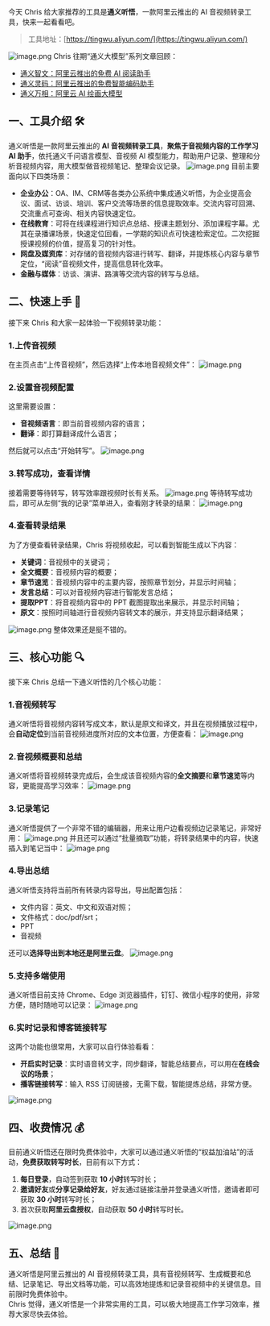 今天 Chris 给大家推荐的工具是**通义听悟**，一款阿里云推出的 AI 音视频转录工具，快来一起看看吧。
> 工具地址：[https://tingwu.aliyun.com/](https://tingwu.aliyun.com/)

![image.png](https://cdn.nlark.com/yuque/0/2023/png/186051/1703747045041-1972d5ce-fd4c-4ed9-b0ed-8bdd2da8ef10.png#averageHue=%23e1effc&clientId=u58ccff02-ac2f-4&from=paste&height=251&id=u6658c856&originHeight=251&originWidth=839&originalType=binary&ratio=1&rotation=0&showTitle=false&size=26250&status=done&style=none&taskId=u158455bc-8a8c-4922-b72b-d5f4365460f&title=&width=839)
Chris 往期“通义大模型”系列文章回顾：

- [通义智文：阿里云推出的免费 AI 阅读助手](https://mp.weixin.qq.com/s/5wT7IRRM-DzH87uvQN_o4w)
- [通义灵码：阿里云推出的免费智能编码助手](https://mp.weixin.qq.com/s/nfpwqhj5gc_DAtRhLryEmw)
- [通义万相：阿里云 AI 绘画大模型](https://mp.weixin.qq.com/s/ZB_wAKGoTVOm-dlSC7pTlw)
## 一、工具介绍 🛠️
通义听悟是一款阿里云推出的 **AI 音视频转录工具**，**聚焦于音视频内容的工作学习 AI 助手**，依托通义千问语言模型、音视频 AI 模型能力，帮助用户记录、整理和分析音视频内容，用大模型做音视频笔记、整理会议记录。
![image.png](https://cdn.nlark.com/yuque/0/2023/png/186051/1703747029203-290c414f-2283-49ae-8030-75899365071d.png#averageHue=%23daf1f8&clientId=u58ccff02-ac2f-4&from=paste&height=848&id=ub9094461&originHeight=848&originWidth=1499&originalType=binary&ratio=1&rotation=0&showTitle=false&size=555071&status=done&style=none&taskId=u20c6bf5c-0ca8-4ed4-90c5-7a5ddb23411&title=&width=1499)
目前主要面向以下四类场景：

- **企业办公**：OA、IM、CRM等各类办公系统中集成通义听悟，为企业提高会议、面试、访谈、培训、客户交流等场景的信息提取效率。交流内容可回溯、交流重点可查询、相关内容快速定位。
- **在线教育**：可将在线课程进行知识点总结、授课主题划分、添加课程字幕。尤其在录播课场景，快速定位回看，一学期的知识点可快速检索定位。二次挖掘授课视频的价值，提高复习的针对性。
- **网盘及媒资库**：对存储的音视频内容进行转写、翻译，并提炼核心内容与章节定位，“阅读”音视频文件，提高信息转化效率。
- **金融与媒体**：访谈、演讲、路演等交流内容的转写与总结。
## 二、快速上手 🚀
接下来 Chris 和大家一起体验一下视频转录功能：
### 1.上传音视频
在主页点击“上传音视频”，然后选择“上传本地音视频文件”：
![image.png](https://cdn.nlark.com/yuque/0/2024/png/186051/1704181381235-efba7fbc-32f6-44f3-96c7-59fe174006bc.png#averageHue=%23def2f8&clientId=u4df3c4c0-fa65-4&from=paste&height=852&id=u9f48b8f1&originHeight=852&originWidth=1499&originalType=binary&ratio=1&rotation=0&showTitle=false&size=503001&status=done&style=none&taskId=u72ce5f72-4608-4e18-ae87-0af5ec981bc&title=&width=1499)
### 2.设置音视频配置
这里需要设置：

- **音视频语言**：即当前音视频内容的语言；
- **翻译**：即打算翻译成什么语言；

然后就可以点击“开始转写”。
![image.png](https://cdn.nlark.com/yuque/0/2024/png/186051/1704181529613-6f04211b-2136-4333-b591-0acd22c0111f.png#averageHue=%23636464&clientId=u4df3c4c0-fa65-4&from=paste&height=852&id=u99d9c95d&originHeight=852&originWidth=1499&originalType=binary&ratio=1&rotation=0&showTitle=false&size=320999&status=done&style=none&taskId=u74edd1a5-986f-40d2-8f60-a80df107bd7&title=&width=1499)
### 3.转写成功，查看详情
接着需要等待转写，转写效率跟视频时长有关系。
![image.png](https://cdn.nlark.com/yuque/0/2024/png/186051/1704181645304-7eafe703-d816-4c19-b709-7da4c1f741bb.png#averageHue=%23ddf2f9&clientId=u3118438e-513e-4&from=paste&height=852&id=u588ff6d8&originHeight=852&originWidth=1499&originalType=binary&ratio=1&rotation=0&showTitle=false&size=477554&status=done&style=none&taskId=ucffbfcd8-8d7a-4b39-8e99-3893015b101&title=&width=1499)
等待转写成功后，即可从左侧“我的记录”菜单进入，查看刚才转录的结果：
![image.png](https://cdn.nlark.com/yuque/0/2024/png/186051/1704182124646-03004fd8-3b92-43d3-92a1-df91da6ed481.png#averageHue=%23f0f3fb&clientId=u9baaab67-d793-4&from=paste&height=852&id=ude8c7abf&originHeight=852&originWidth=1499&originalType=binary&ratio=1&rotation=0&showTitle=false&size=351240&status=done&style=none&taskId=u7ea2ae5e-2383-45d7-899d-1a5dfefcc10&title=&width=1499)
### 4.查看转录结果
为了方便查看转录结果，Chris 将视频收起，可以看到智能生成以下内容：

- **关键词**：音视频中的关键词；
- **全文概要**：音视频内容的概要；
- **章节速览**：音视频内容中的主要内容，按照章节划分，并显示时间轴；
- **发言总结**：可以对音视频内容进行智能发言总结；
- **提取PPT**：将音视频内容中的 PPT 截图提取出来展示，并显示时间轴；
- **原文**：按照时间轴进行音视频内容转文本的展示，并支持显示翻译结果；

![image.png](https://cdn.nlark.com/yuque/0/2024/png/186051/1704182481027-57fb464b-db0c-4da2-aca1-ace9ca3544eb.png#averageHue=%23e5f0ea&clientId=u9baaab67-d793-4&from=paste&height=916&id=u150d4d22&originHeight=916&originWidth=1499&originalType=binary&ratio=1&rotation=0&showTitle=false&size=250529&status=done&style=none&taskId=u96210fca-b310-4053-8e0a-9eeb409eafd&title=&width=1499)
整体效果还是挺不错的。
## 三、核心功能 🔍
接下来 Chris 总结一下通义听悟的几个核心功能：
### 1.音视频转写
通义听悟将音视频内容转写成文本，默认是原文和译文，并且在视频播放过程中，会**自动定位**到当前音视频进度所对应的文本位置，方便查看：
![image.png](https://cdn.nlark.com/yuque/0/2024/png/186051/1704183266330-ae9e9e0b-4b68-4218-955b-0256c8a51f6f.png#averageHue=%23d6d7b6&clientId=u19ea6c1a-9ace-4&from=paste&height=804&id=u89a5e71b&originHeight=804&originWidth=1499&originalType=binary&ratio=1&rotation=0&showTitle=false&size=468147&status=done&style=none&taskId=uec2940e7-c7c0-41c1-b0b7-c972be9bae0&title=&width=1499)
### 2.音视频概要和总结
通义听悟将音视频转录完成后，会生成该音视频内容的**全文摘要**和**章节速览**等内容，更能提高学习效率：
![image.png](https://cdn.nlark.com/yuque/0/2024/png/186051/1704183369399-573048cc-8a3a-4ad0-835a-024a1f2c7b97.png#averageHue=%23e2ece7&clientId=u19ea6c1a-9ace-4&from=paste&height=804&id=u4b099fc1&originHeight=804&originWidth=1499&originalType=binary&ratio=1&rotation=0&showTitle=false&size=218124&status=done&style=none&taskId=u020eda09-7426-4ccb-bcb7-f9840e8cedd&title=&width=1499)
### 3.记录笔记
通义听悟提供了一个非常不错的编辑器，用来让用户边看视频边记录笔记，非常好用：
![image.png](https://cdn.nlark.com/yuque/0/2024/png/186051/1704183616781-79e0152d-3479-4b4f-9cdd-2a5cd80c2ad8.png#averageHue=%23e2ece7&clientId=u19ea6c1a-9ace-4&from=paste&height=804&id=u3637372b&originHeight=804&originWidth=1499&originalType=binary&ratio=1&rotation=0&showTitle=false&size=214634&status=done&style=none&taskId=u8232b79a-5a08-454b-a352-56ceeb3b4e1&title=&width=1499)
并且还可以通过“批量摘取”功能，将转录结果中的内容，快速插入到笔记当中：
![image.png](https://cdn.nlark.com/yuque/0/2024/png/186051/1704183749029-c7f88c43-9588-4bda-b4e6-7bbdcc676756.png#averageHue=%23aac7b0&clientId=u314b5a82-e6d4-4&from=paste&height=804&id=u748cb613&originHeight=804&originWidth=1499&originalType=binary&ratio=1&rotation=0&showTitle=false&size=228204&status=done&style=none&taskId=u30ed4948-845e-4006-8e91-2f835dffa81&title=&width=1499)
### 4.导出总结
通义听悟支持将当前所有转录内容导出，导出配置包括：

- 文件内容：英文、中文和双语对照；
- 文件格式：doc/pdf/srt；
- PPT
- 音视频

还可以**选择导出到本地还是阿里云盘**。
![image.png](https://cdn.nlark.com/yuque/0/2024/png/186051/1704183463552-998c6689-67b0-4cf7-9092-85172f8b9bf3.png#averageHue=%23e3ebe3&clientId=u19ea6c1a-9ace-4&from=paste&height=804&id=uca430205&originHeight=804&originWidth=1499&originalType=binary&ratio=1&rotation=0&showTitle=false&size=219070&status=done&style=none&taskId=u90f418d6-779a-4b31-b559-951e4b3c2d1&title=&width=1499)
### 5.支持多端使用
通义听悟目前支持 Chrome、Edge 浏览器插件，钉钉、微信小程序的使用，非常方便，随时随地可以记录：
![image.png](https://cdn.nlark.com/yuque/0/2023/png/186051/1703748388421-cea0aab3-aecc-402b-9973-d96bc91b71d5.png#averageHue=%23e8f0f9&clientId=u9fd0b01d-f6d9-4&from=paste&height=848&id=Lae2n&originHeight=848&originWidth=1499&originalType=binary&ratio=1&rotation=0&showTitle=false&size=542288&status=done&style=none&taskId=u7986ac19-1da0-4a97-80af-550bc5ba04b&title=&width=1499)
### 6.实时记录和博客链接转写
这两个功能也很常用，大家可以自行体验看看：

- **开启实时记录**：实时语音转文字，同步翻译，智能总结要点，可以用在**在线会议的场景**；
- **播客链接转写**：输入 RSS 订阅链接，无需下载，智能提炼总结，非常方便。

![image.png](https://cdn.nlark.com/yuque/0/2024/png/186051/1704183839486-c53fd15b-9584-4c82-bd75-7e9eb407490a.png#averageHue=%23e3f6f8&clientId=uba5445a1-11c7-4&from=paste&height=804&id=uff8c7d80&originHeight=804&originWidth=1499&originalType=binary&ratio=1&rotation=0&showTitle=false&size=482165&status=done&style=none&taskId=uf4b27dc5-204e-4c02-8559-b5758e50e69&title=&width=1499)
## 四、收费情况 💰
目前通义听悟还在限时免费体验中，大家可以通过通义听悟的“权益加油站”的活动，**免费获取转写时长**，目前有以下方式：

1. **每日登录**，自动签到获取 **10 小时**转写时长；
2. **邀请好友**或**分享记录给好友**，好友通过链接注册并登录通义听悟，邀请者即可获取 **30 小时**转写时长；
3. 首次获取**阿里云盘授权**，自动获取 **50 小时**转写时长。

![image.png](https://cdn.nlark.com/yuque/0/2023/png/186051/1703751290651-6439714b-5eff-438d-9e31-4fbed2e1a4d7.png#averageHue=%23eff4fb&clientId=u740a9bdb-70ed-4&from=paste&height=848&id=u38b7ebd3&originHeight=848&originWidth=1499&originalType=binary&ratio=1&rotation=0&showTitle=false&size=269427&status=done&style=none&taskId=ud14f73e6-d588-495e-a89f-f528353cd67&title=&width=1499)
## 五、总结 📝
通义听悟是阿里云推出的 AI 音视频转录工具，具有音视频转写、生成概要和总结、记录笔记、导出文档等功能，可以高效地提炼和记录音视频中的关键信息。目前限时免费体验中。   
Chris 觉得，通义听悟是一个非常实用的工具，可以极大地提高工作学习效率，推荐大家尽快去体验。
